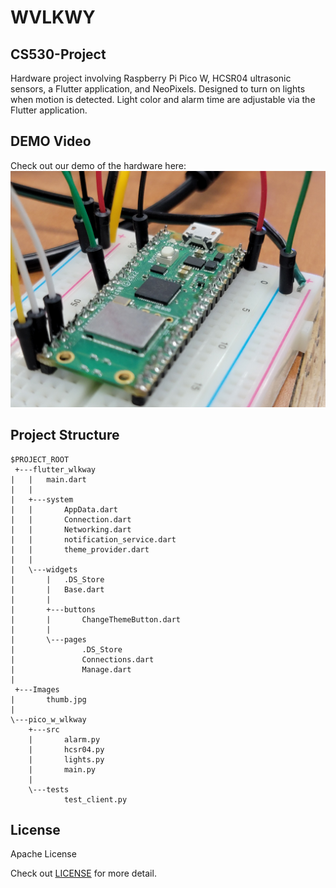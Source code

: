 # WVLKWY

## CS530-Project

Hardware project involving Raspberry Pi Pico W, HCSR04 ultrasonic sensors, a Flutter application, and NeoPixels. Designed to turn on lights when motion is detected. Light color and alarm time are adjustable via the Flutter application. 

## DEMO Video
Check out our demo of the hardware here:
[![YouTube thumbnail](./Images/thumb.jpg)]()
## Project Structure
```
$PROJECT_ROOT
 +---flutter_wlkway
|   |   main.dart
|   |   
|   +---system
|   |       AppData.dart
|   |       Connection.dart
|   |       Networking.dart
|   |       notification_service.dart
|   |       theme_provider.dart
|   |       
|   \---widgets
|       |   .DS_Store
|       |   Base.dart
|       |   
|       +---buttons
|       |       ChangeThemeButton.dart
|       |       
|       \---pages
|               .DS_Store
|               Connections.dart
|               Manage.dart
|               
 +---Images
|       thumb.jpg
|       
\---pico_w_wlkway
    +---src
    |       alarm.py
    |       hcsr04.py
    |       lights.py
    |       main.py
    |       
    \---tests
            test_client.py
```
## License

Apache License

Check out [LICENSE](./LICENSE) for more detail.

